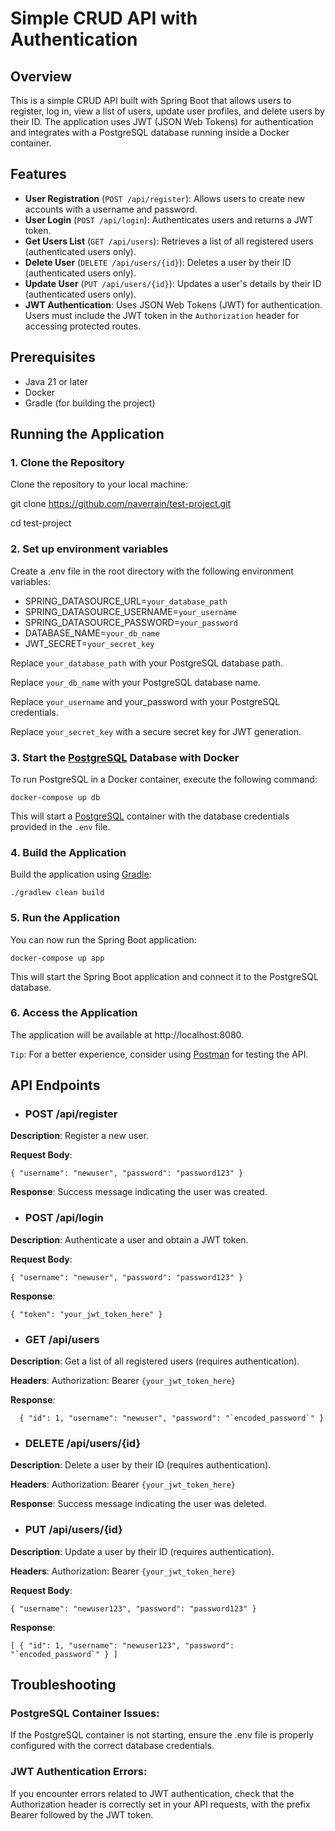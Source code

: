 # Simple CRUD API with Authentication

## Overview

This is a simple CRUD API built with Spring Boot that allows users to register, log in, view a list of users, update user profiles, and delete users by their ID. The application uses JWT (JSON Web Tokens) for authentication and integrates with a PostgreSQL database running inside a Docker container.

## Features

- **User Registration** (`POST /api/register`): Allows users to create new accounts with a username and password.
- **User Login** (`POST /api/login`): Authenticates users and returns a JWT token.
- **Get Users List** (`GET /api/users`): Retrieves a list of all registered users (authenticated users only).
- **Delete User** (`DELETE /api/users/{id}`): Deletes a user by their ID (authenticated users only).
- **Update User** (`PUT /api/users/{id}`): Updates a user's details by their ID (authenticated users only).
- **JWT Authentication**: Uses JSON Web Tokens (JWT) for authentication. Users must include the JWT token in the `Authorization` header for accessing protected routes.

## Prerequisites

- Java 21 or later
- Docker
- Gradle (for building the project)

## Running the Application

### 1. Clone the Repository

Clone the repository to your local machine:

git clone https://github.com/naverrain/test-project.git

cd test-project

### 2. Set up environment variables
Create a .env file in the root directory with the following environment variables:

- SPRING_DATASOURCE_URL=`your_database_path`
- SPRING_DATASOURCE_USERNAME=`your_username`
- SPRING_DATASOURCE_PASSWORD=`your_password`
- DATABASE_NAME=`your_db_name`
- JWT_SECRET=`your_secret_key`

Replace `your_database_path` with your PostgreSQL database path.

Replace `your_db_name` with your PostgreSQL database name.

Replace `your_username` and your_password with your PostgreSQL credentials.

Replace `your_secret_key` with a secure secret key for JWT generation.

### 3. Start the [PostgreSQL](https://www.postgresql.org/) Database with Docker
To run PostgreSQL in a Docker container, execute the following command:

`docker-compose up db`

This will start a [PostgreSQL](https://www.postgresql.org/) container with the database credentials provided in the `.env` file.

### 4. Build the Application
Build the application using [Gradle](https://gradle.org/):

`./gradlew clean build`

### 5. Run the Application
You can now run the Spring Boot application:

`docker-compose up app`

This will start the Spring Boot application and connect it to the PostgreSQL database.

### 6. Access the Application
The application will be available at http://localhost:8080.

`Tip`: For a better experience, consider using [Postman](https://www.postman.com/) for testing the API.

## API Endpoints

* ### POST /api/register

**Description**: Register a new user.

**Request Body**:

`{
"username": "newuser",
"password": "password123"
}`

**Response**: Success message indicating the user was created.


* ### POST /api/login
**Description**: Authenticate a user and obtain a JWT token.

**Request Body**:

`{
  "username": "newuser",
  "password": "password123"
}
`

**Response**:

`{
"token": "your_jwt_token_here"
}`


* ### GET /api/users
**Description**: Get a list of all registered users (requires authentication).

**Headers**:
Authorization: Bearer `{your_jwt_token_here}`

**Response**:


``  {
    "id": 1,
    "username": "newuser",
    "password": "`encoded_password`"
  }``


* ### DELETE /api/users/{id}
**Description**: Delete a user by their ID (requires authentication).

**Headers**:
Authorization: Bearer `{your_jwt_token_here}`

**Response**: Success message indicating the user was deleted.

* ### PUT /api/users/{id}
**Description**: Update a user by their ID (requires authentication).

**Headers**:
Authorization: Bearer `{your_jwt_token_here}`

**Request Body**:

`{
"username": "newuser123",
"password": "password123"
}`

**Response**:

``[
{
"id": 1,
"username": "newuser123",
"password": "`encoded_password`"
}
]``

## Troubleshooting
### PostgreSQL Container Issues: 
If the PostgreSQL container is not starting, ensure the .env file is properly configured with the correct database credentials.

### JWT Authentication Errors: 
If you encounter errors related to JWT authentication, check that the Authorization header is correctly set in your API requests, with the prefix Bearer followed by the JWT token.
